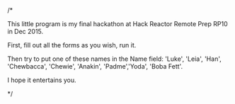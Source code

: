 /*

This little program is my final hackathon at Hack Reactor Remote Prep RP10 in Dec 2015.

First, fill out all the forms as you wish, run it. 

Then try to put one of these names in the Name field: 'Luke', 'Leia', 'Han', 'Chewbacca', 'Chewie', 'Anakin', 'Padme','Yoda', 'Boba Fett'.

I hope it entertains you.

*/
